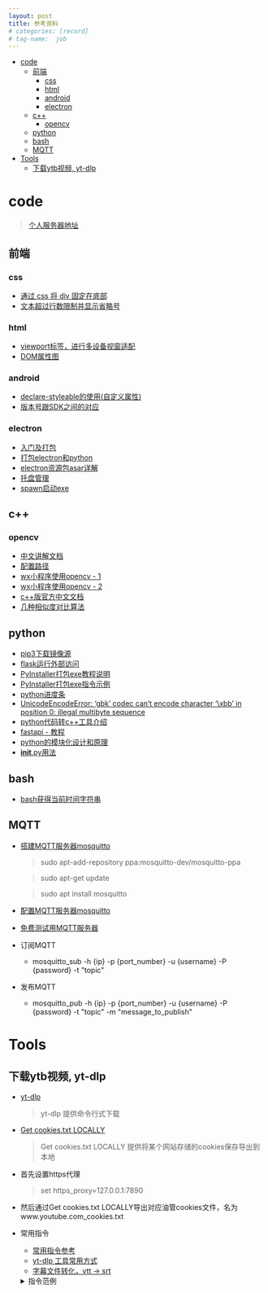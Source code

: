 ```yaml
---
layout: post
title: 参考资料
# categories: [record]
# tag-name:  job
---
```


- [code](#code)
  - [前端](#前端)
    - [css](#css)
    - [html](#html)
    - [android](#android)
    - [electron](#electron)
  - [c++](#c)
    - [opencv](#opencv)
  - [python](#python)
  - [bash](#bash)
  - [MQTT](#mqtt)
- [Tools](#tools)
  - [下载ytb视频, yt-dlp](#下载ytb视频-yt-dlp)



# code
> [个人服务器地址](http://121.37.47.248:5000/)


## 前端
### css
- [通过 css 将 div 固定在底部](https://blog.csdn.net/survivorsfyh/article/details/106093035)
- [文本超过行数限制并显示省略号](https://juejin.cn/post/7022876094608982030)

### html
- [viewport标签，进行多设备视窗适配](https://developer.mozilla.org/zh-CN/docs/Web/HTML/Viewport_meta_tag)
- [DOM属性图](https://img-blog.csdn.net/20160409145301382)

### android
- [declare-styleable的使用(自定义属性)](https://blog.csdn.net/hgy413/article/details/83782017)
- [版本号跟SDK之间的对应](https://blog.csdn.net/imaegoo/article/details/79648162)

### electron
- [入门及打包](https://www.electronjs.org/zh/docs/latest/tutorial/quick-start)
- [打包electron和python](https://www.cnblogs.com/guanfuchang/p/15322947.html)
-  [electron资源包asar详解](https://juejin.cn/post/7213171235577036860#heading-0)
-  [托盘管理](https://segmentfault.com/a/1190000039386209)
-  [spawn启动exe](https://juejin.cn/post/7339552755155976246)


## c++
### opencv
- [中文讲解文档](https://apachecn.github.io/opencv-doc-zh/#/)
- [配置路径](https://blog.csdn.net/qq_40306845/article/details/135547997)
- [wx小程序使用opencv - 1](https://github.com/c4ys/wechat-miniprograme-opencv)
- [wx小程序使用opencv - 2](https://github.com/sanyuered/WeChat-MiniProgram-AR-WASM)
- [c++版官方中文文档](https://woshicver.com/)
- [几种相似度对比算法](https://blog.51cto.com/u_16213581/8430124)


## python
- [pip3下载镜像源](https://mirrors.tuna.tsinghua.edu.cn/help/pypi/)
- [flask运行外部访问](https://cloud.tencent.com/developer/article/1537516)
- [PyInstaller打包exe教程说明](https://pyinstaller.org/en/stable/)
- [PyInstaller打包exe指令示例](https://github.com/KennyChaos7/who_on_streaming/blob/master/pyinstall-cmd)
-  [python进度条](https://www.cnblogs.com/zhuminghui/p/13985315.html)
-  [UnicodeEncodeError: ‘gbk’ codec can’t encode character ‘\xbb’ in position 0: illegal multibyte sequence](http://www.fishyoung.com/post-264.html)
-  [python代码转c++工具介绍](https://docs.pingcode.com/ask/ask-ask/85555.html)
-  [fastapi - 教程](https://fastapi.tiangolo.com/zh/tutorial/first-steps/)
-  [python的模块化设计和原理](https://pythonhowto.readthedocs.io/zh-cn/latest/module.html)
-  [**__init__**.py用法](https://blog.csdn.net/qimo601/article/details/123897073)
  
## bash
- [bash获得当前时间字符串](https://www.cnblogs.com/zuiyue_jing/p/12557430.html)

## MQTT
-  [搭建MQTT服务器mosquitto](https://zhuanlan.zhihu.com/p/164930347)
	> sudo apt-add-repository ppa:mosquitto-dev/mosquitto-ppa
	
	> sudo apt-get update

	> sudo apt install mosquitto
- [配置MQTT服务器mosquitto](https://cloudbool.com/archive/mosquitto-basic-config.html)
-  [免费测试用MQTT服务器](https://www.emqx.com/zh/mqtt/public-mqtt5-broker)
-  订阅MQTT
   -  mosquitto_sub -h {ip} -p {port_number} -u {username} -P {password} -t "topic"
-  发布MQTT
   -  mosquitto_pub -h {ip} -p {port_number} -u {username} -P {password}  -t "topic" -m "message_to_publish"

# Tools
## 下载ytb视频, yt-dlp
  - [yt-dlp](https://github.com/yt-dlp/yt-dlp)
    > yt-dlp 提供命令行式下载

  - [Get cookies.txt LOCALLY](https://chromewebstore.google.com/detail/get-cookiestxt-locally/cclelndahbckbenkjhflpdbgdldlbecc)  
    > Get cookies.txt LOCALLY 提供将某个网站存储的cookies保存导出到本地

  - 首先设置https代理
    > set https_proxy=127.0.0.1:7890
  - 然后通过Get cookies.txt LOCALLY导出对应油管cookies文件，名为www.youtube.com_cookies.txt 
  - 常用指令
    - [常用指令参考](https://minuo.org/yt-dlp-complete-guide-2024)
    - [yt-dlp 工具常用方式](https://zhuanlan.zhihu.com/p/679989795)
    - [字幕文件转化，vtt -> srt](https://subtitletools.com/convert-to-srt-online)
    <details>
    <summary>指令范例</summary>  
    <textarea id="exportSaveInput" style="width:800px;margin-top:5px;height:350px;">
    假设油管视频vid为XXX，代理端口为127.0.0.1:7890      
      查看视频解析数据
      yt-dlp.exe --proxy 127.0.0.1:7890 --cookies www.youtube.com_cookies.txt -F https://www.youtube.com/watch?v=XXX
      
      下载对应编号资源（假设资源编号为299）
      yt-dlp.exe --proxy 127.0.0.1:7890 --cookies www.youtube.com_cookies.txt -f 299 https://www.youtube.com/watch?v=XXX
      
      查看字幕数据
      yt-dlp.exe --proxy 127.0.0.1:7890 --cookies www.youtube.com_cookies.txt --list-subs https://www.youtube.com/watch?v=XXX

      下载对应的自动生成中英字幕
      yt-dlp.exe --proxy 127.0.0.1:7890 --cookies www.youtube.com_cookies.txt --write-auto-sub --sub-lang "en,zh-Hans" --skip-download https://www.youtube.com/watch?v=XXX

      下载视频和音频，然后自动合并成一个文件,并指定文件夹到F盘
      yt-dlp.exe --proxy 127.0.0.1:7890 --cookies www.youtube.com_cookies.txt -f 140+299 https://www.youtube.com/watch?v=XXX -o "F:\enna\%(title)s.%(ext)s"
    </textarea>
    </details>
